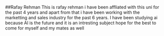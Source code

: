 ##Rafay Rehman
This is rafay rehman i have been affliated with this uni for the past 4  years and apart from that i have been working with the marketting and sales industry for the past 6 years.
I have been studying ai because AI is the future and it is an intresting subject
hope for the best to come for myself and my mates as well 





